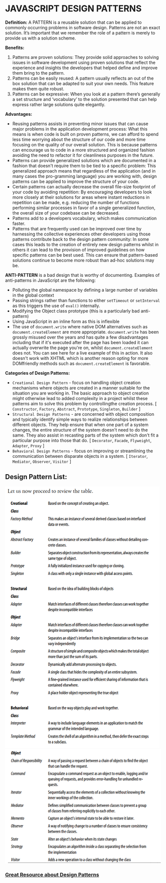 # JAVASCRIPT DESIGN PATTERNS

**Definition:**
A PATTERN is a reusable solution that can be applied to commonly occurring problems in software design.
Patterns are not an exact solution. It’s important that we remember the role of a pattern
    is merely to provide us with a solution scheme.

**Benefits:**
1. Patterns are proven solutions:
    They provide solid approaches to solving issues in software development using proven solutions that
    reflect the experience and insights the developers that helped define and improve them bring to the pattern.
2. Patterns can be easily reused:
    A pattern usually reflects an out of the box solution that can be adapted to suit your own needs.
    This feature makes them quite robust.
3. Patterns can be expressive:
    When you look at a pattern there’s generally a set structure and ‘vocabulary’ to the solution
    presented that can help express rather large solutions quite elegantly.

**Advantages:**
* Reusing patterns assists in preventing minor issues that can cause major
    problems in the application development process:
    What this means is when code is built on proven patterns, we can afford to spend less time worrying
    about the structure of our code and more time focusing on the quality of our overall
    solution. This is because patterns can encourage us to code in a more structured
    and organized fashion avoiding the need to refactor it for cleanliness purposes in the future.
* Patterns can provide generalized solutions which are documented in a fashion
    that doesn't require them to be tied to a specific problem:
    This generalized approach means that regardless of the application
    (and in many cases the pro-gramming language) you are working with,
    design patterns can be applied to improve the structure of your code.
* Certain patterns can actually decrease the overall file-size footprint of your
    code by avoiding repetition:
    By encouraging developers to look more closely at
    their solutions for areas where instant reductions in repetition can be made, e.g.
    reducing the number of functions performing similar processes in favor of a single
    generalized function, the overall size of your codebase can be decreased.
* Patterns add to a developers vocabulary, which makes communication faster.
* Patterns that are frequently used can be improved over time by harnessing
    the collective experiences other developers using those patterns contribute
    back to the design pattern community:
    In some cases this leads to the creation of entirely new design patterns whilst
    in others it can lead to the provision of improved guidelines on how specific
    patterns can be best used. This can ensure that pattern-based solutions continue
    to become more robust than ad-hoc solutions may be.

**ANTI-PATTERN** is a bad design that is worthy of documenting. Examples of anti-patterns in JavaScript are the following:
* Polluting the global namespace by defining a large number of variables in the global context
* Passing strings rather than functions to either `setTimeout` or `setInterval` as this triggers the use of `eval()` internally.
* Modifying the Object class prototype (this is a particularly bad anti-pattern)
* Using JavaScript in an inline form as this is inflexible
* The use of `document.write` where native DOM alternatives such as `document.createElement`
    are more appropriate. `document.write` has been grossly misused over
    the years and has quite a few disadvantages including that if it's executed after the
    page has been loaded it can actually overwrite the page you're on, whilst `document.createElement`
    does not. You can see here for a live example of this in action.
    It also doesn't work with XHTML which is another reason opting for more DOMfriendly
    methods such as `document.createElement` is favorable.

**Categories of Design Patterns:**
* `Creational Design Pattern` -  focus on handling object creation mechanisms where objects
    are created in a manner suitable for the situation you are working in. The basic approach
    to object creation might otherwise lead to added complexity in a project whilst these
    patterns aim to solve this problem by controllingthe creation process.
    [ `Constructor`, `Factory`, `Abstract`, `Prototype`, `Singleton`, `Builder` ]
* `Structural Design Patterns` - are concerned with object composition and typically identify simple
    ways to realize relationships between different objects. They help ensure that when one
    part of a system changes, the entire structure of the system doesn't need to do the same.
    They also assist in recasting parts of the system which don't fit a particular purpose
    into those that do.
    [  `Decorator`, `Facade`, `Flyweight`, `Adapter`, `Proxy` ]
* `Behavioral Design Patterns` - focus on improving or streamlining the communication between
    disparate objects in a system.
    [ `Iterator`, `Mediator`, `Observer`, `Visitor` ]

## Design Pattern List:
![Image of Overview Table](./images/Overview01.png)
![Image of Overview Table](./images/Overview02.png)

### [Great Resource about Design Patterns](https://sourcemaking.com/design_patterns)
